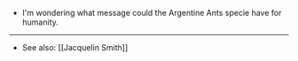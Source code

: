 - I'm wondering what message could the Argentine Ants specie have for humanity.
- ---
- See also: [[Jacquelin Smith]]